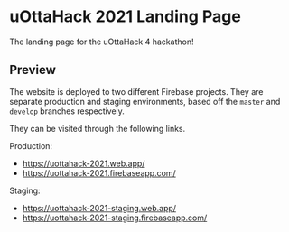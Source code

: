 # uOttaHack 2021 Landing Page

The landing page for the uOttaHack 4 hackathon!

## Preview

The website is deployed to two different Firebase projects.
They are separate production and staging environments, based off the `master` and `develop` branches respectively.

They can be visited through the following links.

Production:

- https://uottahack-2021.web.app/
- https://uottahack-2021.firebaseapp.com/

Staging:

- https://uottahack-2021-staging.web.app/
- https://uottahack-2021-staging.firebaseapp.com/
